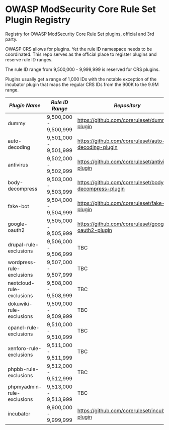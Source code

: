 # OWASP ModSecurity Core Rule Set Plugin Registry
Registry for OWASP ModSecurity Core Rule Set plugins, official and 3rd party.

OWASP CRS allows for plugins. Yet the rule ID namespace needs to be coordinated. This repo serves as the official 
place to register plugins and reserve rule ID ranges.

The rule ID range from 9,500,000 - 9,999,999 is reserved for CRS plugins.

Plugins usually get a range of 1,000 IDs with the notable exception of the incubator plugin that
maps the regular CRS IDs from the 900K to the 9.9M range.


| *Plugin Name*              | *Rule ID Range*       | *Repository*                                          | *Type*   |
|----------------------------|-----------------------|-------------------------------------------------------|----------|
| dummy                      | 9,500,000 - 9,500,999 | https://github.com/coreruleset/dummy-plugin           | official |
| auto-decoding              | 9,501,000 - 9,501,999 | https://github.com/coreruleset/auto-decoding-plugin   | official |
| antivirus                  | 9,502,000 - 9,502,999 | https://github.com/coreruleset/antivirus-plugin       | official |
| body-decompress            | 9,503,000 - 9,503,999 | https://github.com/coreruleset/body-decompress-plugin | official |
| fake-bot                   | 9,504,000 - 9,504,999 | https://github.com/coreruleset/fake-bot-plugin        | official |
| google-oauth2              | 9,505,000 - 9,505,999 | https://github.com/coreruleset/google-oauth2-plugin   | official |
| drupal-rule-exclusions     | 9,506,000 - 9,506,999 | TBC                                                   | official |
| wordpress-rule-exclusions  | 9,507,000 - 9,507,999 | TBC                                                   | official |
| nextcloud-rule-exclusions  | 9,508,000 - 9,508,999 | TBC                                                   | official |
| dokuwiki-rule-exclusions   | 9,509,000 - 9,509,999 | TBC                                                   | official |
| cpanel-rule-exclusions     | 9,510,000 - 9,510,999 | TBC                                                   | official |
| xenforo-rule-exclusions    | 9,511,000 - 9,511,999 | TBC                                                   | official |
| phpbb-rule-exclusions      | 9,512,000 - 9,512,999 | TBC                                                   | official |
| phpmyadmin-rule-exclusions | 9,513,000 - 9,513,999 | TBC                                                   | official |
| incubator                  | 9,900,000 - 9,999,999 | https://github.com/coreruleset/incubator-plugin       | official |
